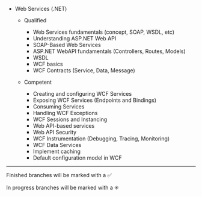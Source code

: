 

- Web Services (.NET)

    - Qualified 
        - Web Services fundamentals (concept, SOAP, WSDL, etc)
        - Understanding ASP.NET Web API
        - SOAP-Based Web Services
        - ASP.NET WebAPI fundamentals (Controllers, Routes, Models)
        - WSDL
        - WCF basics
        - WCF Contracts (Service, Data, Message)
		
    - Competent 
    	- Creating and configuring WCF Services
    	- Exposing WCF Services (Endpoints and Bindings)
    	- Consuming Services
    	- Handling WCF Exceptions
    	- WCF Sessions and Instancing
    	- Web API-based services
    	- Web API Security
    	- WCF Instrumentation (Debugging, Tracing, Monitoring)
    	- WCF Data Services
    	- Implement caching
    	- Default configuration model in WCF
        

------------------------------------------------------------------------
Finished branches will be marked with a :white_check_mark:

In progress branches will be marked with a :eight_spoked_asterisk:
